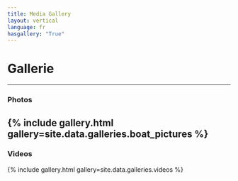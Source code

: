 ```yaml
---
title: Media Gallery
layout: vertical 
language: fr 
hasgallery: "True"
---
```


# Gallerie 
-----

### Photos 
{% include gallery.html gallery=site.data.galleries.boat_pictures %}
-----

### Videos 
{% include gallery.html gallery=site.data.galleries.videos %}



